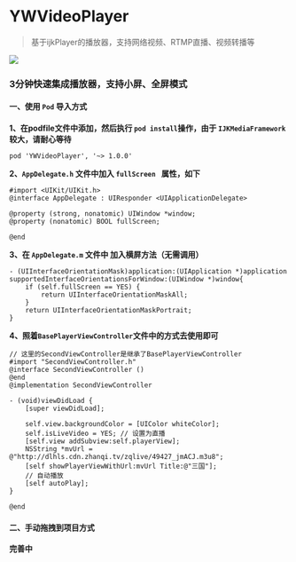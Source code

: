 # YWVideoPlayer
> 基于ijkPlayer的播放器，支持网络视频、RTMP直播、视频转播等

![](http://upload-images.jianshu.io/upload_images/2822163-8678f5b11497fde1.png)

### 3分钟快速集成播放器，支持小屏、全屏模式

#### 一、使用 `Pod` 导入方式
**1、在podfile文件中添加，然后执行 `pod install`操作，由于 `IJKMediaFramework` 较大，请耐心等待**

```
pod 'YWVideoPlayer', '~> 1.0.0'
```

**2、`AppDelegate.h` 文件中加入 `fullScreen ` 属性，如下**
 
```
#import <UIKit/UIKit.h>
@interface AppDelegate : UIResponder <UIApplicationDelegate>

@property (strong, nonatomic) UIWindow *window;
@property (nonatomic) BOOL fullScreen;

@end
```

**3、在 `AppDelegate.m` 文件中 加入横屏方法（无需调用）**

```
- (UIInterfaceOrientationMask)application:(UIApplication *)application supportedInterfaceOrientationsForWindow:(UIWindow *)window{
    if (self.fullScreen == YES) {
        return UIInterfaceOrientationMaskAll;
    }
    return UIInterfaceOrientationMaskPortrait;
}
```
**4、照着`BasePlayerViewController`文件中的方式去使用即可**

```
// 这里的SecondViewController是继承了BasePlayerViewController
#import "SecondViewController.h"
@interface SecondViewController ()
@end
@implementation SecondViewController

- (void)viewDidLoad {
    [super viewDidLoad];
    
    self.view.backgroundColor = [UIColor whiteColor];
    self.isLiveVideo = YES; // 设置为直播
    [self.view addSubview:self.playerView];
    NSString *mvUrl = @"http://dlhls.cdn.zhanqi.tv/zqlive/49427_jmACJ.m3u8";
    [self showPlayerViewWithUrl:mvUrl Title:@"三国"];
    // 自动播放
    [self autoPlay];
}

@end
```

 

#### 二、手动拖拽到项目方式
**完善中**

